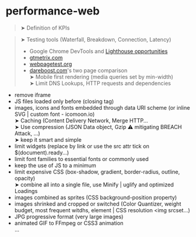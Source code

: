 <!-- This content will not appear in the rendered Markdown -->
<!-- This content will not appear in the rendered Markdown -->
# performance-web

> ➤ Definition of KPIs  

> ➤ Testing tools (Waterfall, Breakdown, Connection, Latency)  
> - Google Chrome DevTools and  [Lighthouse opportunities](https://developer.chrome.com/docs/lighthouse/performance/)  
> - [gtmetrix.com](https://gtmetrix.com/)  
> - [webpagetest.org](https://www.webpagetest.org/)  
> - [dareboost.com](https://www.dareboost.com/fr/compare)'s two page comparison  
➤ Mobile first rendering (media queries set by min-width)  
➤ Limit DNS Lookups, HTTP requests and dependencies  
- remove iframe  
- JS files loaded only before </body> (closing tag)  
- images, icons and fonts embedded through data URI scheme (or inline SVG | custom font - icomoon.io)  
➤ Caching (Content Delivery Network, Merge HTTP...  
➤ Use compression (JSON Data object, Gzip ⚠️ mitigating BREACH Attack, ...)  
➤ keep it smart and simple  
- limit widgets (replace by link or use the src attr tick on $(document).ready...)  
- limit font families to essential fonts or commonly used  
- keep the use of JS to a minimum  
- limit expensive CSS (box-shadow, gradient, border-radius, outline, opacity)  
➤ combine all into a single file, use Minify | uglify and optimized Loadings  
- images combined as sprites (CSS background-position property)  
- images shrinked and cropped or switched (Color Quantizer, weight budget, most frequent witdhs, <picture> element | CSS resolution <img srcset...)  
- JPG progressive format (very large images)  
- animated GIF to FFmpeg or CSS3 animation  
...  
